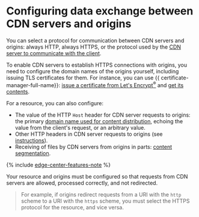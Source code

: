 # Configuring data exchange between CDN servers and origins

You can select a protocol for communication between CDN servers and origins: always HTTP, always HTTPS, or the protocol used by the [CDN server to communicate with the client](clients-to-servers.md).

To enable CDN servers to establish HTTPS connections with origins, you need to configure the domain names of the origins yourself, including issuing TLS certificates for them. For instance, you can use {{ certificate-manager-full-name}}: [issue a certificate from Let's Encrypt<sup>®</sup>](../../certificate-manager/operations/managed/cert-create.md) and [get its contents](../../certificate-manager/operations/managed/cert-get-content.md).

For a resource, you can also configure:

* The value of the HTTP `Host` header for CDN server requests to origins: the primary [domain name used for content distribution](resource.md#hostnames), echoing the value from the client's request, or an arbitrary value.
* Other HTTP headers in CDN server requests to origins (see [instructions](../operations/resources/configure-headers.md)).
* Receiving of files by CDN servers from origins in parts: [content segmentation](slicing.md).

{% include [edge-center-features-note](../../_includes/cdn/edge-center-features-note.md) %}

Your resource and origins must be configured so that requests from CDN servers are allowed, processed correctly, and not redirected.

> For example, if origins redirect requests from a URI with the `http` scheme to a URI with the `https` scheme, you must select the HTTPS protocol for the resource, and vice versa.
